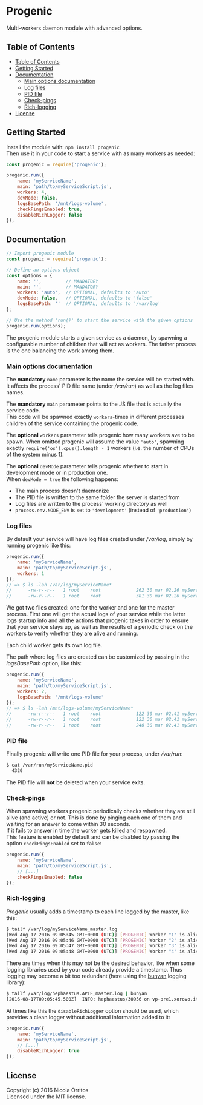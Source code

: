 # Progenic

Multi-workers daemon module with advanced options.


## Table of Contents

- [Table of Contents](#table-of-contents)
- [Getting Started](#getting-started)
- [Documentation](#documentation)
	- [Main options documentation](#main-options-documentation)
	- [Log files](#log-files)
	- [PID file](#pid-file)
	- [Check-pings](#check-pings)
	- [Rich-logging](#rich-logging)
- [License](#license)


## Getting Started

Install the module with: `npm install progenic`  
Then use it in your code to start a service with as many workers as needed:

```js
const progenic = require('progenic');

progenic.run({
    name: 'myServiceName',
    main: 'path/to/myServiceScript.js',
    workers: 4,
    devMode: false,
    logsBasePath: '/mnt/logs-volume',
    checkPingsEnabled: true,
	disableRichLogger: false
});
```


## Documentation

```js
// Import progenic module
const progenic = require('progenic');

// Define an options object
const options = {
    name: '',         // MANDATORY
    main: '',         // MANDATORY
    workers: 'auto',  // OPTIONAL, defaults to 'auto'
    devMode: false,   // OPTIONAL, defaults to 'false'
    logsBasePath: ''  // OPTIONAL, defaults to '/var/log'
};

// Use the method 'run()' to start the service with the given options
progenic.run(options);
```

The progenic module starts a given service as a daemon, by spawning a configurable number of children that will act as workers.
The father process is the one balancing the work among them.

### Main options documentation

The **mandatory** `name` parameter is the name the service will be started with.
It affects the process' PID file name (under _/var/run_) as well as the log files names.

The **mandatory** `main` parameter points to the JS file that is actually the service code.  
This code will be spawned exactly `workers`-times in different processes children of the service containing the progenic code.

The **optional** `workers` parameter tells progenic how many workers ave to be spawn.
When omitted progenic will assume the value `'auto'`, spawning exactly `require('os').cpus().length - 1` workers (i.e. the number of CPUs of the system minus 1).

The **optional** `devMode` parameter tells progenic whether to start in development mode or in production one.  
When `devMode = true` the following happens:
- The main process doesn't daemonize
- The PID file is written to the same folder the server is started from
- Log files are written to the process' working directory as well
- `process.env.NODE_ENV` is set to `'development'` (instead of `'production'`)


### Log files

By default your service will have log files created under _/var/log_, simply by running progenic like this:
```js
progenic.run({
    name: 'myServiceName',
    main: 'path/to/myServiceScript.js',
    workers: 1
});
// => $ ls -lah /var/log/myServiceName*
//      -rw-r--r--   1 root    root             262 30 mar 02.26 myServiceName_1.log
//      -rw-r--r--   1 root    root             381 30 mar 02.26 myServiceName_master.log
```
We got two files created: one for the worker and one for the master process.
First one will get the actual logs of your service while the latter logs startup info and all the actions
that progenic takes in order to ensure that your service stays up,
as well as the results of a periodic check on the workers to verify whether they are alive and running.

Each child worker gets its own log file.

The path where log files are created can be customized by passing in the _logsBasePath_ option, like this:
```js
progenic.run({
    name: 'myServiceName',
    main: 'path/to/myServiceScript.js',
    workers: 2,
    logsBasePath: '/mnt/logs-volume'
});
// => $ ls -lah /mnt/logs-volume/myServiceName*
//      -rw-r--r--   1 root    root             122 30 mar 02.41 myServiceName_1.log
//      -rw-r--r--   1 root    root             122 30 mar 02.41 myServiceName_2.log
//      -rw-r--r--   1 root    root             240 30 mar 02.41 myServiceName_master.log
```


### PID file

Finally progenic will write one PID file for your process, under _/var/run_:
```Bash
$ cat /var/run/myServiceName.pid
  4320
```
The PID file will **not** be deleted when your service exits.


### Check-pings

When spawning workers progenic periodically checks whether they are still alive (and active) or not.
This is done by pinging each one of them and waiting for an answer to come within 30 seconds.  
If it fails to answer in time the worker gets killed and respawned.  
This feature is enabled by default and can be disabled by passing the option `checkPingsEnabled` set to `false`:
```js
progenic.run({
    name: 'myServiceName',
    main: 'path/to/myServiceScript.js',
    // [...]
    checkPingsEnabled: false
});
```


### Rich-logging

_Progenic_ usually adds a timestamp to each line logged by the master, like this:
```Bash
$ tailf /var/log/myServiceName_master.log
[Wed Aug 17 2016 09:05:45 GMT+0000 (UTC)] [PROGENIC] Worker "1" is alive and kicking...
[Wed Aug 17 2016 09:05:46 GMT+0000 (UTC)] [PROGENIC] Worker "2" is alive and kicking...
[Wed Aug 17 2016 09:05:47 GMT+0000 (UTC)] [PROGENIC] Worker "3" is alive and kicking...
[Wed Aug 17 2016 09:05:48 GMT+0000 (UTC)] [PROGENIC] Worker "4" is alive and kicking...
```

There are times when this may not be the desired behavior, like when some logging libraries used by your code already provide a timestamp.
Thus logging may become a bit too redundant (here using the [bunyan](https://github.com/trentm/node-bunyan) logging library):
```Bash
$ tailf /var/log/hephaestus.APTE_master.log | bunyan
[2016-08-17T09:05:45.500Z]  INFO: hephaestus/30956 on vp-pre1.xorovo.it: [Wed Aug 17 2016 09:05:45 GMT+0000 (UTC)] [PROGENIC] Worker "1" is alive and kicking...
```

At times like this the `disableRichLogger` option should be used, which provides a clean logger without additional information added to it:
```js
progenic.run({
    name: 'myServiceName',
    main: 'path/to/myServiceScript.js',
    // [...]
    disableRichLogger: true
});
```


## License

Copyright (c) 2016 Nicola Orritos  
Licensed under the MIT license.
